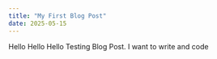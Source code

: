 ```yaml
---
title: "My First Blog Post"
date: 2025-05-15
---
```



Hello Hello Hello 
Testing Blog Post. I want to write and code 
